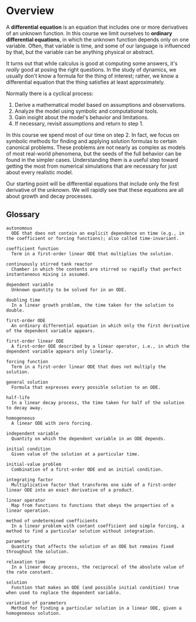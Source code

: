 # Overview

A **differential equation** is an equation that includes one or more derivatives of an unknown function. In this course we limit ourselves to **ordinary differential equations**, in which the unknown function depends only on one variable. Often, that variable is time, and some of our language is influenced by that, but the variable can be anything physical or abstract.

It turns out that while calculus is good at computing some answers, it's *really* good at posing the right questions. In the study of dynamics, we usually don't know a formula for the thing of interest; rather, we know a differential equation that the thing satisfies at least approximately.

Normally there is a cyclical process:

1. Derive a mathematical model based on assumptions and observations.
2. Analyze the model using symbolic and computational tools.
3. Gain insight about the model's behavior and limitations.
4. If necessary, revisit assumptions and return to step 1.

In this course we spend most of our time on step 2. In fact, we focus on symbolic methods for finding and applying solution formulas to certain canonical problems. These problems are not nearly as complex as models of most real-world phenomena, but the seeds of the full behavior can be found in the simpler cases. Understanding them is a useful step toward getting the most from numerical simulations that are necessary for just about every realistic model.

Our starting point will be differential equations that include only the first derivative of the unknown. We will rapidly see that these equations are all about growth and decay processes.

## Glossary

```{glossary}
autonomous
  ODE that does not contain an explicit dependence on time (e.g., in the coefficient or forcing functions); also called time-invariant.

coefficient function
  Term in a first-order linear ODE that multiplies the solution.

continuously stirred tank reactor
  Chamber in which the contents are stirred so rapidly that perfect instantaneous mixing is assumed.

dependent variable
  Unknown quantity to be solved for in an ODE.

doubling time
  In a linear growth problem, the time taken for the solution to double.

first-order ODE
  An ordinary differential equation in which only the first derivative of the dependent variable appears.

first-order linear ODE
  A first-order ODE described by a linear operator, i.e., in which the dependent variable appears only linearly.

forcing function
  Term in a first-order linear ODE that does not multiply the solution.

general solution
  Formula that expresses every possible solution to an ODE.

half-life
  In a linear decay process, the time taken for half of the solution to decay away.

homogeneous
  A linear ODE with zero forcing.

independent variable
  Quantity on which the dependent variable in an ODE depends.

initial condition
  Given value of the solution at a particular time.

initial-value problem
  Combination of a first-order ODE and an initial condition.

integrating factor
  Multiplicative factor that transforms one side of a first-order linear ODE into an exact derivative of a product.

linear operator
  Map from functions to functions that obeys the properties of a linear operation.

method of undetermined coefficients
  In a linear problem with contant coefficient and simple forcing, a method to find a particular solution without integration.

parameter
  Quantity that affects the solution of an ODE but remains fixed throughout the solution.

relaxation time
  In a linear decay process, the reciprocal of the absolute value of the rate constant.

solution
  Function that makes an ODE (and possible initial condition) true when used to replace the dependent variable.

variation of parameters
  Method for finding a particular solution in a linear ODE, given a homogeneous solution.

```
